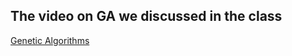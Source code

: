 ## The video on GA we discussed in the class 

[Genetic Algorithms](https://www.youtube.com/watch?v=uQj5UNhCPuo&t=24s)
